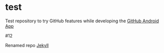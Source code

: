 test
====

Test repository to try GitHub features while developing the [GitHub Android App](https://github.com/github/android)

#12

Renamed repo [Jekyll](https://github.com/mojombo/jekyll)
